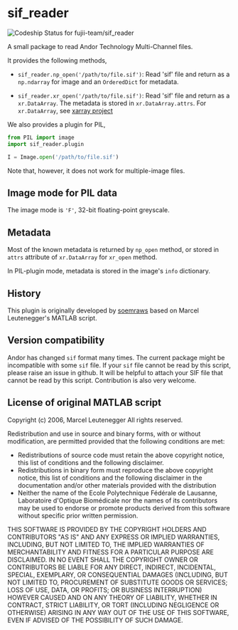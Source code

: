 sif_reader
============

![Codeship Status for fujii-team/sif_reader](https://app.codeship.com/projects/63db92a0-0e08-0135-6935-4ae783acbc73/status?branch=master)

A small package to read Andor Technology Multi-Channel files.

It provides the following methods,

+ `sif_reader.np_open('/path/to/file.sif')`:
Read 'sif' file and return as a `np.ndarray` for image
and an `OrderedDict` for metadata.

+ `sif_reader.xr_open('/path/to/file.sif')`:
Read 'sif' file and return as a `xr.DataArray`.
The metadata is stored in `xr.DataArray.attrs`.
For `xr.DataArray`,
see [xarray project](http://xarray.pydata.org)

We also provides a plugin for PIL,

```python
from PIL import image
import sif_reader.plugin

I = Image.open('/path/to/file.sif')
```

Note that, however, it does not work for multiple-image files.


Image mode for PIL data
------------------------

The image mode is `'F'`, 32-bit floating-point greyscale.



Metadata
--------

Most of the known metadata is returned by `np_open` method,
or stored in `attrs` attribute of `xr.DataArray` for `xr_open` method.

In PIL-plugin mode, metadata is stored in the image's `info` dictionary.



History
-------

This plugin is originally developed by [soemraws](https://github.com/soemraws)
based on Marcel Leutenegger's MATLAB script.


Version compatibility
-----------------------
Andor has changed `sif` format many times.
The current package might be incompatible with some `sif` file.
If your `sif` file cannot be read by this script,
please raise an issue in github.
It will be helpful to attach your SIF file that cannot be read by this script.
Contribution is also very welcome.


License of original MATLAB script
---------------------------------

Copyright (c) 2006, Marcel Leutenegger
All rights reserved.

Redistribution and use in source and binary forms, with or without
modification, are permitted provided that the following conditions are
met:
* Redistributions of source code must retain the above copyright notice, this list of conditions and the following disclaimer.
* Redistributions in binary form must reproduce the above copyright notice, this list of conditions and the following disclaimer in the documentation and/or other materials provided with the distribution
* Neither the name of the Ecole Polytechnique Fédérale de Lausanne, Laboratoire d'Optique Biomédicale nor the names of its contributors may be used to endorse or promote products derived from this software without specific prior written permission.

THIS SOFTWARE IS PROVIDED BY THE COPYRIGHT HOLDERS AND CONTRIBUTORS "AS IS"
AND ANY EXPRESS OR IMPLIED WARRANTIES, INCLUDING, BUT NOT LIMITED TO, THE
IMPLIED WARRANTIES OF MERCHANTABILITY AND FITNESS FOR A PARTICULAR PURPOSE
ARE DISCLAIMED. IN NO EVENT SHALL THE COPYRIGHT OWNER OR CONTRIBUTORS BE
LIABLE FOR ANY DIRECT, INDIRECT, INCIDENTAL, SPECIAL, EXEMPLARY, OR
CONSEQUENTIAL DAMAGES (INCLUDING, BUT NOT LIMITED TO, PROCUREMENT OF
SUBSTITUTE GOODS OR SERVICES; LOSS OF USE, DATA, OR PROFITS; OR BUSINESS
INTERRUPTION) HOWEVER CAUSED AND ON ANY THEORY OF LIABILITY, WHETHER IN
CONTRACT, STRICT LIABILITY, OR TORT (INCLUDING NEGLIGENCE OR OTHERWISE)
ARISING IN ANY WAY OUT OF THE USE OF THIS SOFTWARE, EVEN IF ADVISED OF THE
POSSIBILITY OF SUCH DAMAGE.
